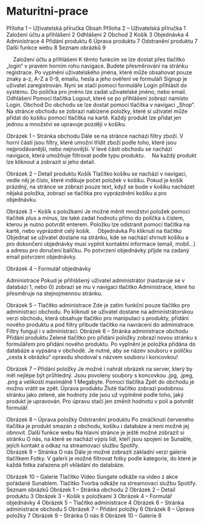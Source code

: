 # Maturitni-prace
Příloha 1 – Uživatelská příručka
Obsah
Příloha 2 – Uživatelská příručka	1
Založení účtu a přihlášení	2
Odhlášení	2
Obchod	2
Košík	3
Objednávka	4
Administrace	4
Přidání produktu	6
Úprava produktu	7
Odstranění produktu	7
Další funkce webu	8
Seznam obrázků	9

 
Založení účtu a přihlášení
K těmto funkcím se lze dostat přes tlačítko „login“ v pravém horním rohu navigace. Budete přesměrování na stránku registrace.
Po vyplnění uživatelského jména, které může obsahovat pouze znaky a-z, A-Z a 0-9, emailu, hesla a jeho ověření ve formuláři Signup je uživatel zaregistrován. Nyní se stačí pomocí formuláře Login přihlásit do systému. Do políčka pro jméno lze zadat uživatelské jméno, nebo email.
Odhlášení
Pomocí tlačítka Logout, které se po přihlášení zobrazí namísto Login.
Obchod
Do obchodu se lze dostat pomocí tlačítka v navigaci „Shop“. Na stránce obchodu se zobrazí nabízené položky, které si uživatel může přidat do košíku pomocí tlačítka na kartě. Každý produkt lze přidat jen jednou a množství se upravuje později v košíku.
 
Obrázek 1 – Stránka obchodu
Dále se na stránce nachází filtry zboží. V horní části jsou filtry, které umožní třídit zboží podle toho, které jsou nejprodávanější, nebo nejnovější. V levé části obchodu se nachází navigace, která umožňuje filtrovat podle typu produktu. 
Na každý produkt lze kliknout a zobrazit si jeho detail.
 
Obrázek 2 – Detail produktu
Košík
Tlačítko košíku se nachází v navigaci, vedle něj je číslo, které indikuje počet položek v košíku. Pokud je košík prázdný, na stránce se zobrazí pouze text, když se bude v košíku nacházet nějaká položka, zobrazí se tlačítka pro vyprázdnění košíku a pro objednávku.
 
Obrázek 3 – Košík s položkami
Je možné měnit množství položek pomocí tlačítek plus a mínus, lze také zadat hodnotu přímo do políčka s číslem, kterou je nutno potvrdit enterem.
Položku lze odstranit pomocí tlačítka na kartě, nebo vyprázdnit celý košík. 
Objednávka
Po kliknutí na tlačítko Objednat se uživatel dostane na stránku, kde se nachází shrnutí košíku a pro dokončení objednávky musí vyplnit kontaktní informace (email, mobil…) a adresu pro doručení balíčku.
Po potvrzení objednávky přijde na zadaný email potvrzení objednávky.
 
Obrázek 4 – Formulář objednávky

Administrace
Pokud je přihlášený uživatel administrátor (nastavuje se v databázi 1, nebo 0) zobrazí se mu v navigaci tlačítko Administrace, které ho přesměruje na stejnojmennou stránku.
 
Obrázek 5 – Tlačítko administrace
Zde je zatím funkční pouze tlačítko pro administraci obchodu. Po kliknutí se uživatel dostane na administrátorskou verzi obchodu, která obsahuje tlačítko pro manipulaci s produkty, přidání nového produktu a pod filtry přibude tlačítko na navrácení do administrace. Filtry fungují i v administraci. 
Obrázek 6 – Stránka administrace obchodu
 
Přidání produktu
Zelené tlačítko pro přidání položky zobrazí novou stránku s formulářem pro přidání nového produktu. Po vyplnění je položka přidána do databáze a vypsána v obchodě. Je nutné, aby se název souboru v políčku „cesta k obrázku“ opravdu shodoval s názvem souboru i koncovkou!
 
Obrázek 7 – Přidání položky
Je možné i nahrát obrázek na server, který by měl nejlépe být průhledný. Jsou povoleny soubory s koncovkou .jpg, .jpeg, .png a velikostí maximálně 1 Megabyte.
Pomocí tlačítka Zpět do obchodu je možno vrátit se zpět.
Úprava produktu
Žluté tlačítko zobrazí podobnou stránku jako zelené, ale hodnoty zde jsou už vyplněné podle toho, jaký produkt je upravován. Pro úpravu stačí jen změnit hodnotu v poli a potvrdit formulář.
 
Obrázek 8 – Úprava položky
Odstranění produktu
Po zmáčknutí červeného tlačítka je produkt smazán z obchodu, košíku i databáze a není možné jej obnovit.
Další funkce webu
Na hlavní stránce je ještě možné zobrazit si stránku O nás, na které se nachází výpis lidí, kteří jsou spojeni se Sunable, jejich kontakt a odkaz na streamovací službu Spotify.  
Obrázek 9 – Stránka O nás
Dále je možné zobrazit základní verzi galerie tlačítkem Fotky. V galerii je možné filtrovat fotky podle kategorie, do které je každá fotka zařazena při vkládání do databáze.
 
Obrázek 10 – Galerie
Tlačítko Video Sungate odkáže na video z akce pořádané Sunablem.
Tlačítko Tvorba odkáže na streamovací službu Spotify.
Seznam obrázků
Obrázek 1 – Stránka obchodu	2
Obrázek 2 – Detail produktu	3
Obrázek 3 – Košík s položkami	3
Obrázek 4 – Formulář objednávky	4
Obrázek 5 – Tlačítko administrace	4
Obrázek 6 – Stránka administrace obchodu	5
Obrázek 7 – Přidání položky	6
Obrázek 8 – Úprava položky	7
Obrázek 9 – Stránka O nás	8
Obrázek 10 – Galerie	8

